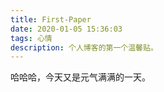 ```yaml
---
title: First-Paper
date: 2020-01-05 15:36:03
tags: 心情
description: 个人博客的第一个温馨贴。
---
```


哈哈哈，今天又是元气满满的一天。